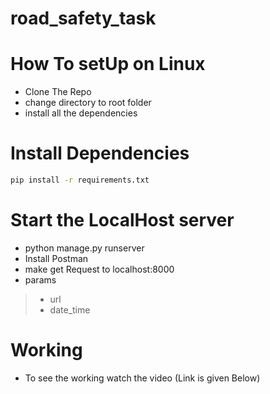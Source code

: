 # road_safety_task

# How To setUp on Linux

* Clone The Repo
* change directory to root folder
* install all the dependencies

# Install Dependencies

```bash
pip install -r requirements.txt
```

# Start the LocalHost server
* python manage.py runserver
* Install Postman
* make get Request to localhost:8000
* params
>  * url 
>  * date_time

# Working
* To see the working watch the video (Link is given Below)
